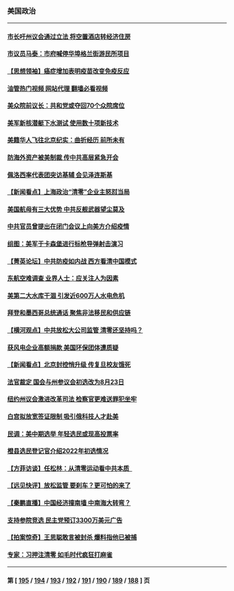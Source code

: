 ### 美国政治
---
#### [市长吁州议会通过立法 将空置酒店转经济住房](../../pages/ncid1078159/n13725212.md?05022045) 
#### [市议员马泰：市府喊停华埠格兰街游民所项目](../../pages/ncid1078159/n13725214.md?05022045) 
#### [【思想领袖】癌症增加表明疫苗改变免疫反应](../../pages/ncid1078159/n13723598.md?05022045) 
#### [油管热门视频 网站代理 翻墙必看视频](http://209.222.30.114:81/youtube.html?05022045)
#### [美众院前议长：共和党或夺回70个众院席位](../../pages/ncid1078159/n13724953.md?05022045) 
#### [美军新核潜艇下水测试  使用数十项新技术](../../pages/ncid1078159/n13724976.md?05022045) 
#### [美籍华人飞往北京纪实：曲折经历 前所未有](../../pages/ncid1078159/n13724892.md?05022045) 
#### [防海外资产被美制裁 传中共高层紧急开会](../../pages/ncid1078159/n13724802.md?05022045) 
#### [佩洛西率代表团突访基辅 会见泽连斯基](../../pages/ncid1078159/n13724678.md?05022045) 
#### [【新闻看点】上海政治“清零”企业主怒怼当局](../../pages/ncid1078159/n13724334.md?05022045) 
#### [美国航母有三大优势 中共反舰武器望尘莫及](../../pages/ncid1078159/n13710322.md?05022045) 
#### [中共官员曾提出在闭门会议上向美方介绍疫情](../../pages/ncid1078159/n13724461.md?05022045) 
#### [组图：美军于卡森堡进行标枪导弹射击演习](../../pages/ncid1078159/n13723972.md?05022045) 
#### [【菁英论坛】中共防疫如内战 西方看清中国模式](../../pages/ncid1078159/n13724211.md?05022045) 
#### [东航空难调查 业界人士：应关注人为因素](../../pages/ncid1078159/n13724333.md?05022045) 
#### [美第二大水库干涸 引发近600万人水电危机](../../pages/ncid1078159/n13724250.md?05022045) 
#### [拜登和墨西哥总统通话 聚焦非法移民和供应链](../../pages/ncid1078159/n13724128.md?05022045) 
#### [【横河观点】中共放松大公司监管 清零还坚持吗？](../../pages/ncid1078159/n13723664.md?05022045) 
#### [获风电企业高额捐款 美国环保团体遭质疑](../../pages/ncid1078159/n13723991.md?05022045) 
#### [【新闻看点】北京封控悄升级 传复旦校友饿死](../../pages/ncid1078159/n13723660.md?05022045) 
#### [法官裁定 国会与州参议会初选改为8月23日](../../pages/ncid1078159/n13723832.md?05022045) 
#### [纽约州议会激进改革司法 检察官更难送罪犯坐牢](../../pages/ncid1078159/n13723875.md?05022045) 
#### [白宫拟放宽签证限制 吸引俄科技人才赴美](../../pages/ncid1078159/n13723778.md?05022045) 
#### [民调：美中期选举 年轻选民或现高投票率](../../pages/ncid1078159/n13723681.md?05022045) 
#### [橙县选民登记官介绍2022年初选情况](../../pages/ncid1078159/n13723733.md?05022045) 
#### [【方菲访谈】任松林：从清零运动看中共本质  ](../../pages/ncid1078159/n13723618.md?05022045) 
#### [【远见快评】放松监管 要刹车？更可怕的来了](../../pages/ncid1078159/n13723638.md?05022045) 
#### [【秦鹏直播】中国经济撞南墙 中南海大转弯？](../../pages/ncid1078159/n13723657.md?05022045) 
#### [支持参院竞选 民主党预订3300万美元广告](../../pages/ncid1078159/n13723590.md?05022045) 
#### [【拍案惊奇】王思聪敢言被封杀 爆料指他已被捕](../../pages/ncid1078159/n13723559.md?05022045) 
#### [专家：习押注清零 如毛时代疯狂打麻雀](../../pages/ncid1078159/n13723589.md?05022045) 

---
#### 第 [ [195](./195.md?05022045) / [194](./194.md?05022045) / [193](./193.md?05022045) / [192](./192.md?05022045) / [191](./191.md?05022045) / [190](./190.md?05022045) / [189](./189.md?05022045) / [188](./188.md?05022045) ] 页
